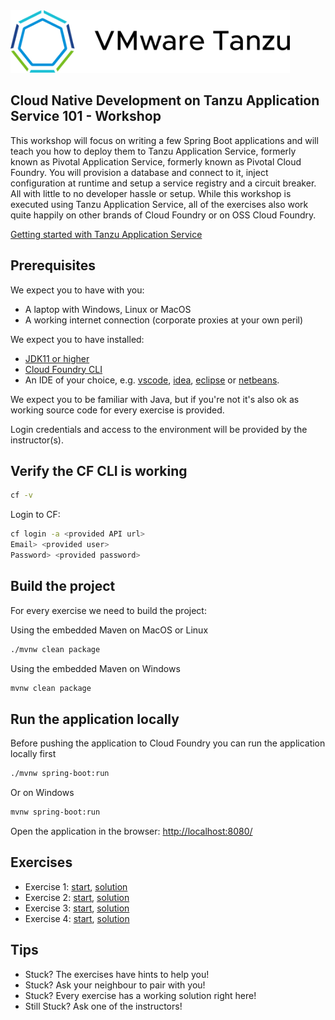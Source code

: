 <img src="fortune-ui/src/main/resources/static/img/tanzu-black.svg" height=100/>

## Cloud Native Development on Tanzu Application Service 101 - Workshop
This workshop will focus on writing a few Spring Boot applications and will teach you how to deploy them to Tanzu Application Service, formerly known as Pivotal Application Service, formerly known as Pivotal Cloud Foundry. You will provision a database and connect to it, inject configuration at runtime and setup a service registry and a circuit breaker. All with little to no developer hassle or setup. While this workshop is executed using Tanzu Application Service, all of the exercises also work quite happily on other brands of Cloud Foundry or on OSS Cloud Foundry.

[Getting started with Tanzu Application Service](https://tanzu.vmware.com/tutorials/getting-started)


## Prerequisites

We expect you to have with you:

* A laptop with Windows, Linux or MacOS
* A working internet connection (corporate proxies at your own peril)

We expect you to have installed:

* [JDK11 or higher](https://adoptopenjdk.net/?variant=openjdk11&jvmVariant=hotspot)
* [Cloud Foundry CLI](https://docs.run.pivotal.io/cf-cli/install-go-cli.html)
* An IDE of your choice, e.g. [vscode](https://code.visualstudio.com/), [idea](https://www.jetbrains.com/idea/), [eclipse](https://www.eclipse.org/eclipseide/) or [netbeans](https://netbeans.org/features/). 

We expect you to be familiar with Java, but if you're not it's also ok as working source code for every exercise is provided.

Login credentials and access to the environment will be provided by the instructor(s).


## Verify the CF CLI is working

```bash
cf -v
```

Login to CF:

```bash
cf login -a <provided API url>
Email> <provided user>
Password> <provided password>
```


## Build the project

For every exercise we need to build the project: 

Using the embedded Maven on MacOS or Linux

```bash
./mvnw clean package
```

Using the embedded Maven on Windows

```bash
mvnw clean package
```

## Run the application locally

Before pushing the application to Cloud Foundry you can run the application locally first

```bash
./mvnw spring-boot:run
```

Or on Windows

```bash
mvnw spring-boot:run
```

Open the application in the browser: [http://localhost:8080/](http://localhost:8080/)


## Exercises

* Exercise 1: [start](exercises/exercise-1-start.md), [solution](exercises/exercise-1-solution.md)
* Exercise 2: [start](exercises/exercise-2-start.md), [solution](exercises/exercise-2-solution.md)
* Exercise 3: [start](exercises/exercise-3-start.md), [solution](exercises/exercise-3-solution.md)
* Exercise 4: [start](exercises/exercise-4-start.md), [solution](exercises/exercise-4-solution.md)


## Tips

* Stuck? The exercises have hints to help you!
* Stuck? Ask your neighbour to pair with you!
* Stuck? Every exercise has a working solution right here!
* Still Stuck? Ask one of the instructors!
